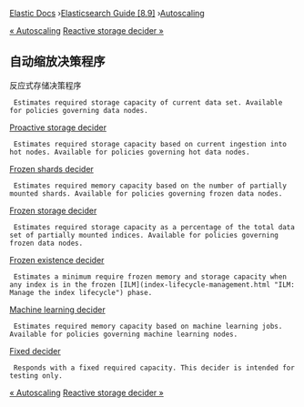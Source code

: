 

[Elastic Docs](/guide/) ›[Elasticsearch Guide [8.9]](index.md)
›[Autoscaling](xpack-autoscaling.md)

[« Autoscaling](xpack-autoscaling.md) [Reactive storage decider
»](autoscaling-reactive-storage-decider.md)

## 自动缩放决策程序

反应式存储决策程序

     Estimates required storage capacity of current data set. Available for policies governing data nodes. 
[Proactive storage decider](autoscaling-proactive-storage-decider.html
"Proactive storage decider")

     Estimates required storage capacity based on current ingestion into hot nodes. Available for policies governing hot data nodes. 
[Frozen shards decider](autoscaling-frozen-shards-decider.html "Frozen shards
decider")

     Estimates required memory capacity based on the number of partially mounted shards. Available for policies governing frozen data nodes. 
[Frozen storage decider](autoscaling-frozen-storage-decider.html "Frozen
storage decider")

     Estimates required storage capacity as a percentage of the total data set of partially mounted indices. Available for policies governing frozen data nodes. 
[Frozen existence decider](autoscaling-frozen-existence-decider.html "Frozen
existence decider")

     Estimates a minimum require frozen memory and storage capacity when any index is in the frozen [ILM](index-lifecycle-management.html "ILM: Manage the index lifecycle") phase. 
[Machine learning decider](autoscaling-machine-learning-decider.html "Machine
learning decider")

     Estimates required memory capacity based on machine learning jobs. Available for policies governing machine learning nodes. 
[Fixed decider](autoscaling-fixed-decider.html "Fixed decider")

     Responds with a fixed required capacity. This decider is intended for testing only. 

[« Autoscaling](xpack-autoscaling.md) [Reactive storage decider
»](autoscaling-reactive-storage-decider.md)
